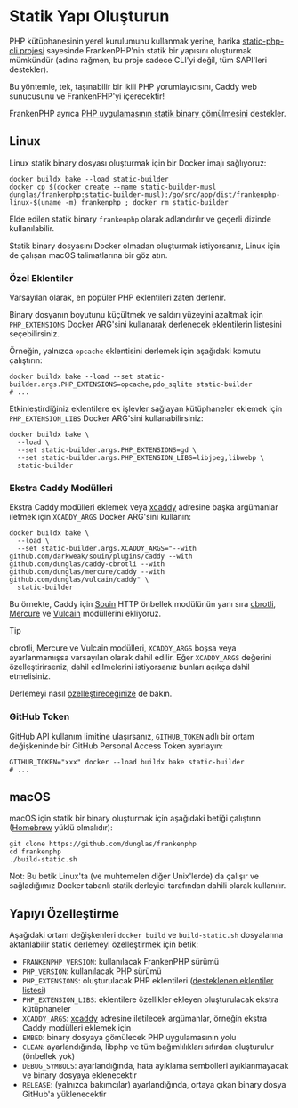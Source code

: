 # Statik Yapı Oluşturun

PHP kütüphanesinin yerel kurulumunu kullanmak yerine,
harika [static-php-cli projesi](https://github.com/crazywhalecc/static-php-cli) sayesinde FrankenPHP'nin statik bir yapısını oluşturmak mümkündür (adına rağmen, bu proje sadece CLI'yi değil, tüm SAPI'leri destekler).

Bu yöntemle, tek, taşınabilir bir ikili PHP yorumlayıcısını, Caddy web sunucusunu ve FrankenPHP'yi içerecektir!

FrankenPHP ayrıca [PHP uygulamasının statik binary gömülmesini](embed.md) destekler.

## Linux

Linux statik binary dosyası oluşturmak için bir Docker imajı sağlıyoruz:

```console
docker buildx bake --load static-builder
docker cp $(docker create --name static-builder-musl dunglas/frankenphp:static-builder-musl):/go/src/app/dist/frankenphp-linux-$(uname -m) frankenphp ; docker rm static-builder
```

Elde edilen statik binary `frankenphp` olarak adlandırılır ve geçerli dizinde kullanılabilir.

Statik binary dosyasını Docker olmadan oluşturmak istiyorsanız, Linux için de çalışan macOS talimatlarına bir göz atın.

### Özel Eklentiler

Varsayılan olarak, en popüler PHP eklentileri zaten derlenir.

Binary dosyanın boyutunu küçültmek ve saldırı yüzeyini azaltmak için `PHP_EXTENSIONS` Docker ARG'sini kullanarak derlenecek eklentilerin listesini seçebilirsiniz.

Örneğin, yalnızca `opcache` eklentisini derlemek için aşağıdaki komutu çalıştırın:

```console
docker buildx bake --load --set static-builder.args.PHP_EXTENSIONS=opcache,pdo_sqlite static-builder
# ...
```

Etkinleştirdiğiniz eklentilere ek işlevler sağlayan kütüphaneler eklemek için `PHP_EXTENSION_LIBS` Docker ARG'sini kullanabilirsiniz:

```console
docker buildx bake \
  --load \
  --set static-builder.args.PHP_EXTENSIONS=gd \
  --set static-builder.args.PHP_EXTENSION_LIBS=libjpeg,libwebp \
  static-builder
```

### Ekstra Caddy Modülleri

Ekstra Caddy modülleri eklemek veya [xcaddy](https://github.com/caddyserver/xcaddy) adresine başka argümanlar iletmek için `XCADDY_ARGS` Docker ARG'sini kullanın:

```console
docker buildx bake \
  --load \
  --set static-builder.args.XCADDY_ARGS="--with github.com/darkweak/souin/plugins/caddy --with github.com/dunglas/caddy-cbrotli --with github.com/dunglas/mercure/caddy --with github.com/dunglas/vulcain/caddy" \
  static-builder
```

Bu örnekte, Caddy için [Souin](https://souin.io) HTTP önbellek modülünün yanı sıra [cbrotli](https://github.com/dunglas/caddy-cbrotli), [Mercure](https://mercure.rocks) ve [Vulcain](https://vulcain.rocks) modüllerini ekliyoruz.

> [!TIP]
>
> cbrotli, Mercure ve Vulcain modülleri, `XCADDY_ARGS` boşsa veya ayarlanmamışsa varsayılan olarak dahil edilir.
> Eğer `XCADDY_ARGS` değerini özelleştirirseniz, dahil edilmelerini istiyorsanız bunları açıkça dahil etmelisiniz.

Derlemeyi nasıl [özelleştireceğinize](#yapıyı-özelleştirme) de bakın.

### GitHub Token

GitHub API kullanım limitine ulaşırsanız, `GITHUB_TOKEN` adlı bir ortam değişkeninde bir GitHub Personal Access Token ayarlayın:

```console
GITHUB_TOKEN="xxx" docker --load buildx bake static-builder
# ...
```

## macOS

macOS için statik bir binary oluşturmak için aşağıdaki betiği çalıştırın ([Homebrew](https://brew.sh/) yüklü olmalıdır):

```console
git clone https://github.com/dunglas/frankenphp
cd frankenphp
./build-static.sh
```

Not: Bu betik Linux'ta (ve muhtemelen diğer Unix'lerde) da çalışır ve sağladığımız Docker tabanlı statik derleyici tarafından dahili olarak kullanılır.

## Yapıyı Özelleştirme

Aşağıdaki ortam değişkenleri `docker build` ve `build-static.sh` dosyalarına aktarılabilir
statik derlemeyi özelleştirmek için betik:

* `FRANKENPHP_VERSION`: kullanılacak FrankenPHP sürümü
* `PHP_VERSION`: kullanılacak PHP sürümü
* `PHP_EXTENSIONS`: oluşturulacak PHP eklentileri ([desteklenen eklentiler listesi](https://static-php.dev/en/guide/extensions.html))
* `PHP_EXTENSION_LIBS`: eklentilere özellikler ekleyen oluşturulacak ekstra kütüphaneler
* `XCADDY_ARGS`: [xcaddy](https://github.com/caddyserver/xcaddy) adresine iletilecek argümanlar, örneğin ekstra Caddy modülleri eklemek için
* `EMBED`: binary dosyaya gömülecek PHP uygulamasının yolu
* `CLEAN`: ayarlandığında, libphp ve tüm bağımlılıkları sıfırdan oluşturulur (önbellek yok)
* `DEBUG_SYMBOLS`: ayarlandığında, hata ayıklama sembolleri ayıklanmayacak ve binary dosyaya eklenecektir
* `RELEASE`: (yalnızca bakımcılar) ayarlandığında, ortaya çıkan binary dosya GitHub'a yüklenecektir
